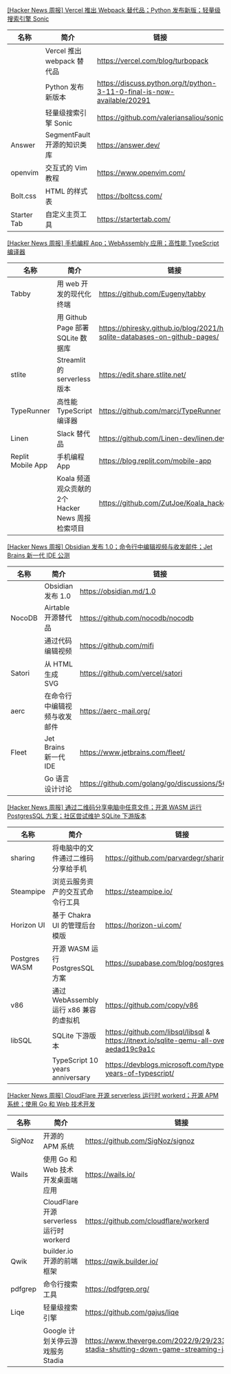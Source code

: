 [[Hacker News 周报] Vercel 推出 Webpack 替代品；Python 发布新版；轻量级搜索引擎 Sonic](https://www.bilibili.com/video/BV1DD4y1b76j)
            <table>            <theader>
                <th>名称</th>
                <th>简介</th>
                <th>链接</th>
            </theader>            <tbody>                <tr>
                    <td></td>
                    <td>Vercel 推出 webpack 替代品</td>
                    <td>https://vercel.com/blog/turbopack</td>
                </tr>                <tr>
                    <td></td>
                    <td>Python 发布新版本</td>
                    <td>https://discuss.python.org/t/python-3-11-0-final-is-now-available/20291</td>
                </tr>                <tr>
                    <td></td>
                    <td>轻量级搜索引擎 Sonic</td>
                    <td>https://github.com/valeriansaliou/sonic</td>
                </tr>                <tr>
                    <td>Answer</td>
                    <td>SegmentFault 开源的知识类库</td>
                    <td>https://answer.dev/</td>
                </tr>                <tr>
                    <td>openvim</td>
                    <td>交互式的 Vim 教程</td>
                    <td>https://www.openvim.com/</td>
                </tr>                <tr>
                    <td>Bolt.css</td>
                    <td>HTML 的样式表</td>
                    <td>https://boltcss.com/</td>
                </tr>                <tr>
                    <td>Starter Tab</td>
                    <td>自定义主页工具</td>
                    <td>https://startertab.com/</td>
                </tr>            </tbody>            </table>
[[Hacker News 周报] 手机编程 App；WebAssembly 应用；高性能 TypeScript 编译器](https://www.bilibili.com/video/BV14G4y1H7VM)
            <table>            <theader>
                <th>名称</th>
                <th>简介</th>
                <th>链接</th>
            </theader>            <tbody>                <tr>
                    <td>Tabby</td>
                    <td>用 web 开发的现代化终端</td>
                    <td>https://github.com/Eugeny/tabby</td>
                </tr>                <tr>
                    <td></td>
                    <td>用 Github Page 部署 SQLite 数据库</td>
                    <td>https://phiresky.github.io/blog/2021/hosting-sqlite-databases-on-github-pages/</td>
                </tr>                <tr>
                    <td>stlite</td>
                    <td>Streamlit 的 serverless 版本</td>
                    <td>https://edit.share.stlite.net/</td>
                </tr>                <tr>
                    <td>TypeRunner</td>
                    <td>高性能 TypeScript 编译器</td>
                    <td>https://github.com/marcj/TypeRunner</td>
                </tr>                <tr>
                    <td>Linen</td>
                    <td>Slack 替代品</td>
                    <td>https://github.com/Linen-dev/linen.dev</td>
                </tr>                <tr>
                    <td>Replit Mobile App</td>
                    <td>手机编程 App</td>
                    <td>https://blog.replit.com/mobile-app</td>
                </tr>                <tr>
                    <td></td>
                    <td>Koala 频道观众贡献的2个 Hacker News 周报检索项目</td>
                    <td>https://github.com/ZutJoe/Koala_hacker_news</td>
                </tr>            </tbody>            </table>
[[Hacker News 周报] Obsidian 发布 1.0；命令行中编辑视频与收发邮件；Jet Brains 新一代 IDE 公测](https://www.bilibili.com/video/BV1Ae411V7UR)
            <table>            <theader>
                <th>名称</th>
                <th>简介</th>
                <th>链接</th>
            </theader>            <tbody>                <tr>
                    <td></td>
                    <td>Obsidian 发布 1.0</td>
                    <td>https://obsidian.md/1.0</td>
                </tr>                <tr>
                    <td>NocoDB</td>
                    <td>Airtable 开源替代品</td>
                    <td>https://github.com/nocodb/nocodb</td>
                </tr>                <tr>
                    <td></td>
                    <td>通过代码编辑视频</td>
                    <td>https://github.com/mifi</td>
                </tr>                <tr>
                    <td>Satori</td>
                    <td>从 HTML 生成 SVG</td>
                    <td>https://github.com/vercel/satori</td>
                </tr>                <tr>
                    <td>aerc</td>
                    <td>在命令行中编辑视频与收发邮件</td>
                    <td>https://aerc-mail.org/</td>
                </tr>                <tr>
                    <td>Fleet</td>
                    <td>Jet Brains 新一代 IDE</td>
                    <td>https://www.jetbrains.com/fleet/</td>
                </tr>                <tr>
                    <td></td>
                    <td>Go 语言设计讨论</td>
                    <td>https://github.com/golang/go/discussions/56010</td>
                </tr>            </tbody>            </table>
[[Hacker News 周报] 通过二维码分享电脑中任意文件；开源 WASM 运行 PostgresSQL 方案；社区尝试维护 SQLite 下游版本](https://www.bilibili.com/video/BV1GR4y1R7Yw)
            <table>            <theader>
                <th>名称</th>
                <th>简介</th>
                <th>链接</th>
            </theader>            <tbody>                <tr>
                    <td>sharing</td>
                    <td>将电脑中的文件通过二维码分享给手机</td>
                    <td>https://github.com/parvardegr/sharing</td>
                </tr>                <tr>
                    <td>Steampipe</td>
                    <td>浏览云服务资产的交互式命令行工具</td>
                    <td>https://steampipe.io/</td>
                </tr>                <tr>
                    <td>Horizon UI</td>
                    <td>基于 Chakra UI 的管理后台模版</td>
                    <td>https://horizon-ui.com/</td>
                </tr>                <tr>
                    <td>Postgres WASM</td>
                    <td>开源 WASM 运行 PostgresSQL 方案</td>
                    <td>https://supabase.com/blog/postgres-wasm</td>
                </tr>                <tr>
                    <td>v86</td>
                    <td>通过 WebAssembly 运行 x86 兼容的虚拟机</td>
                    <td>https://github.com/copy/v86</td>
                </tr>                <tr>
                    <td>libSQL</td>
                    <td>SQLite 下游版本</td>
                    <td>https://github.com/libsql/libsql & https://itnext.io/sqlite-qemu-all-over-again-aedad19c9a1c</td>
                </tr>                <tr>
                    <td></td>
                    <td>TypeScript  10 years anniversary</td>
                    <td>https://devblogs.microsoft.com/typescript/ten-years-of-typescript/</td>
                </tr>            </tbody>            </table>
[[Hacker News 周报] CloudFlare 开源 serverless 运行时 workerd；开源 APM 系统；使用 Go 和 Web 技术开发](https://www.bilibili.com/video/BV1td4y1B7Y1)
            <table>            <theader>
                <th>名称</th>
                <th>简介</th>
                <th>链接</th>
            </theader>            <tbody>                <tr>
                    <td>SigNoz</td>
                    <td>开源的 APM 系统</td>
                    <td>https://github.com/SigNoz/signoz</td>
                </tr>                <tr>
                    <td>Wails</td>
                    <td>使用 Go 和 Web 技术开发桌面端应用</td>
                    <td>https://wails.io/</td>
                </tr>                <tr>
                    <td></td>
                    <td>CloudFlare 开源 serverless 运行时 workerd</td>
                    <td>https://github.com/cloudflare/workerd</td>
                </tr>                <tr>
                    <td>Qwik</td>
                    <td>builder.io 开源的前端框架</td>
                    <td>https://qwik.builder.io/</td>
                </tr>                <tr>
                    <td>pdfgrep</td>
                    <td>命令行搜索工具</td>
                    <td>https://pdfgrep.org/</td>
                </tr>                <tr>
                    <td>Liqe</td>
                    <td>轻量级搜索引擎</td>
                    <td>https://github.com/gajus/liqe</td>
                </tr>                <tr>
                    <td></td>
                    <td>Google 计划关停云游戏服务 Stadia</td>
                    <td>https://www.theverge.com/2022/9/29/23378713/google-stadia-shutting-down-game-streaming-january-2023</td>
                </tr>            </tbody>            </table>